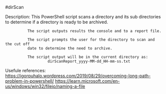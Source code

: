  #dirScan
 
 Description: This PowerShell script scans a directory and its sub directories to determine 
              if a directory is ready to be archived.

              The script outputs results the console and to a report file.
              
              The script prompts the user for the directory to scan and the cut off 
              date to determine the need to archive.
              
              The script output will be in the current directory as: 
                       dirScanReport_yyyy-MM-dd_HH-mm-ss.txt

 Usefule references: 
  https://igorpuhalo.wordpress.com/2019/08/29/overcoming-long-path-problem-in-powershell/
  https://learn.microsoft.com/en-us/windows/win32/fileio/naming-a-file

  